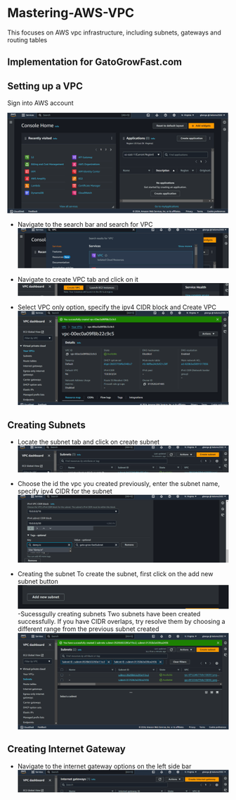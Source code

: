 # Mastering-AWS-VPC

This focuses on AWS vpc infrastructure, including subnets, gateways and routing tables

## Implementation for GatoGrowFast.com

## Setting up a VPC

Sign into AWS account

![Sign into aws account](./images/sign_into_aws_account.png)

- Navigate to the search bar and search for VPC
  ![Search for VPC in the search bar](./images/search_vpc.png)

- Navigate to create VPC tab and click on it
  ![Create VPC](./images/create_vpc.png)

- Select VPC only option, specify the ipv4 CIDR block and Create VPC
![VPC created](./images/vpc_creted.png)

## Creating Subnets

- Locate the subnet tab and click on create subnet
  ![Locate create subnet tab](./images/locate_subnet_tab.png)

- Choose the id the vpc you created previously, enter the subnet name, specify ipv4 CIDR for the subnet
![Configuring the subnet](./images/configuring_the_subnet.png)

- Creating the subnet
  To create the subnet, first click on the add new subnet button
![Add new subnet](./images/add-new-subnet.png)
-Sucessgully creating subnets
Two subnets have been created successfully. If you have CIDR overlaps, try resolve them by choosing a different range from the previous subnet created
![Succesfully create subnets](./images/successfully_create_subnets.png)

## Creating Internet Gateway
- Navigate to the internet gateway options on the left side bar
![Navigating to IGW tab](./images/finding_the_igw_tab.png)

